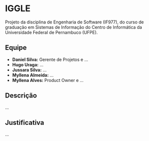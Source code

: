
# IGGLE

Projeto da disciplina de Engenharia de Software (IF977), do curso de graduação em Sistemas de Informação do Centro de Informática da Universidade Federal de Pernambuco (UFPE).

## Equipe
- **Daniel Silva:** Gerente de Projetos e ...
- **Hugo Uraga:** ...
- **Jussara Silva:** ...
- **Myllena Almeida:** ...
- **Myllena Alves:** Product Owner e ...

## Descrição
...

## Justificativa
...

